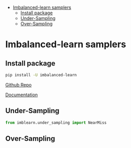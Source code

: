 <!--ts-->
   * [Imbalanced-learn samplers](#imbalanced-learn-samplers)
      * [Install package](#install-package)
      * [Under-Sampling](#under-sampling)
      * [Over-Sampling](#over-sampling)

<!-- Added by: gil_diy, at: Sun 20 Feb 2022 18:38:26 IST -->

<!--te-->


# Imbalanced-learn samplers

## Install package

```bash
pip install -U imbalanced-learn
```
[Github Repo](https://github.com/scikit-learn-contrib/imbalanced-learn)

[Documentation](https://imbalanced-learn.org/stable/index.html)

## Under-Sampling

```python
from imblearn.under_sampling import NearMiss


```

## Over-Sampling

